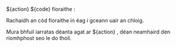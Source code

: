 ${action} ${code} fíoraithe :

Rachaidh an cód fíoraithe in éag i gceann uair an chloig.

Mura bhfuil iarratas déanta agat ar ${action} , déan neamhaird den ríomhphost seo le do thoil.